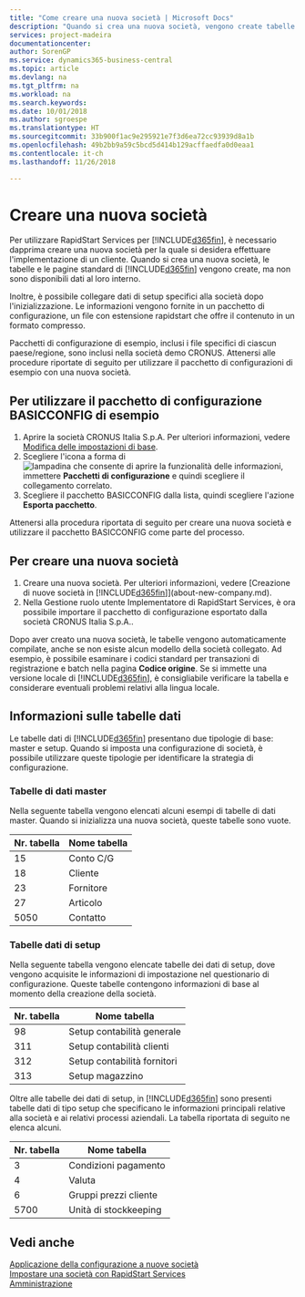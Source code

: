 ```yaml
---
title: "Come creare una nuova società | Microsoft Docs"
description: "Quando si crea una nuova società, vengono create tabelle e pagine di RapidStart Services che non contengono dati."
services: project-madeira
documentationcenter: 
author: SorenGP
ms.service: dynamics365-business-central
ms.topic: article
ms.devlang: na
ms.tgt_pltfrm: na
ms.workload: na
ms.search.keywords: 
ms.date: 10/01/2018
ms.author: sgroespe
ms.translationtype: HT
ms.sourcegitcommit: 33b900f1ac9e295921e7f3d6ea72cc93939d8a1b
ms.openlocfilehash: 49b2bb9a59c5bcd5d414b129acffaedfa0d0eaa1
ms.contentlocale: it-ch
ms.lasthandoff: 11/26/2018

---
```

# <a name="create-a-new-company"></a>Creare una nuova società
Per utilizzare RapidStart Services per [!INCLUDE[d365fin](includes/d365fin_md.md)], è necessario dapprima creare una nuova società per la quale si desidera effettuare l'implementazione di un cliente. Quando si crea una nuova società, le tabelle e le pagine standard di [!INCLUDE[d365fin](includes/d365fin_md.md)] vengono create, ma non sono disponibili dati al loro interno.

Inoltre, è possibile collegare dati di setup specifici alla società dopo l'inizializzazione. Le informazioni vengono fornite in un pacchetto di configurazione, un file con estensione rapidstart che offre il contenuto in un formato compresso.  

Pacchetti di configurazione di esempio, inclusi i file specifici di ciascun paese/regione, sono inclusi nella società demo CRONUS. Attenersi alle procedure riportate di seguito per utilizzare il pacchetto di configurazioni di esempio con una nuova società.  

## <a name="to-use-the-sample-basicconfig-configuration-package"></a>Per utilizzare il pacchetto di configurazione BASICCONFIG di esempio  
1. Aprire la società CRONUS Italia S.p.A. Per ulteriori informazioni, vedere [Modifica delle impostazioni di base](ui-change-basic-settings.md).
2. Scegliere l'icona a forma di ![lampadina che consente di aprire la funzionalità delle informazioni](media/ui-search/search_small.png "Informazioni sull'operazione che si desidera eseguire"), immettere **Pacchetti di configurazione** e quindi scegliere il collegamento correlato.  
3. Scegliere il pacchetto BASICCONFIG dalla lista, quindi scegliere l'azione **Esporta pacchetto**.  

Attenersi alla procedura riportata di seguito per creare una nuova società e utilizzare il pacchetto BASICCONFIG come parte del processo.  

## <a name="to-create-a-new-company"></a>Per creare una nuova società  
1. Creare una nuova società. Per ulteriori informazioni, vedere [Creazione di nuove società in [!INCLUDE[d365fin](includes/d365fin_md.md)]](about-new-company.md).
2. Nella Gestione ruolo utente Implementatore di RapidStart Services, è ora possibile importare il pacchetto di configurazione esportato dalla società CRONUS Italia S.p.A..

Dopo aver creato una nuova società, le tabelle vengono automaticamente compilate, anche se non esiste alcun modello della società collegato. Ad esempio, è possibile esaminare i codici standard per transazioni di registrazione e batch nella pagina **Codice origine**. Se si immette una versione locale di [!INCLUDE[d365fin](includes/d365fin_md.md)], è consigliabile verificare la tabella e considerare eventuali problemi relativi alla lingua locale.

## <a name="about-data-tables"></a>Informazioni sulle tabelle dati
Le tabelle dati di [!INCLUDE[d365fin](includes/d365fin_md.md)] presentano due tipologie di base: master e setup. Quando si imposta una configurazione di società, è possibile utilizzare queste tipologie per identificare la strategia di configurazione.  

### <a name="master-data-tables"></a>Tabelle di dati master  
Nella seguente tabella vengono elencati alcuni esempi di tabelle di dati master. Quando si inizializza una nuova società, queste tabelle sono vuote.  

|Nr. tabella|Nome tabella|  
|-------------------|--------------------|  
|15|Conto C/G|  
|18|Cliente|  
|23|Fornitore|  
|27|Articolo|  
|5050|Contatto|  

### <a name="setup-data-tables"></a>Tabelle dati di setup  
Nella seguente tabella vengono elencate tabelle dei dati di setup, dove vengono acquisite le informazioni di impostazione nel questionario di configurazione. Queste tabelle contengono informazioni di base al momento della creazione della società.  

|Nr. tabella|Nome tabella|  
|-------------------|--------------------|  
|98|Setup contabilità generale|  
|311|Setup contabilità clienti|  
|312|Setup contabilità fornitori|  
|313|Setup magazzino|  

Oltre alle tabelle dei dati di setup, in [!INCLUDE[d365fin](includes/d365fin_md.md)] sono presenti tabelle dati di tipo setup che specificano le informazioni principali relative alla società e ai relativi processi aziendali. La tabella riportata di seguito ne elenca alcuni.  

|Nr. tabella|Nome tabella|  
|-------------------|--------------------|  
|3|Condizioni pagamento|  
|4|Valuta|  
|6|Gruppi prezzi cliente|  
|5700|Unità di stockkeeping|

  

## <a name="see-also"></a>Vedi anche  
[Applicazione della configurazione a nuove società](admin-apply-configuration-to-new-companies.md)  
[Impostare una società con RapidStart Services](admin-set-up-a-company-with-rapidstart.md)  
[Amministrazione](admin-setup-and-administration.md)

